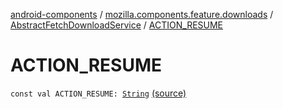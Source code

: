 [android-components](../../index.md) / [mozilla.components.feature.downloads](../index.md) / [AbstractFetchDownloadService](index.md) / [ACTION_RESUME](./-a-c-t-i-o-n_-r-e-s-u-m-e.md)

# ACTION_RESUME

`const val ACTION_RESUME: `[`String`](https://kotlinlang.org/api/latest/jvm/stdlib/kotlin/-string/index.html) [(source)](https://github.com/mozilla-mobile/android-components/blob/master/components/feature/downloads/src/main/java/mozilla/components/feature/downloads/AbstractFetchDownloadService.kt#L579)